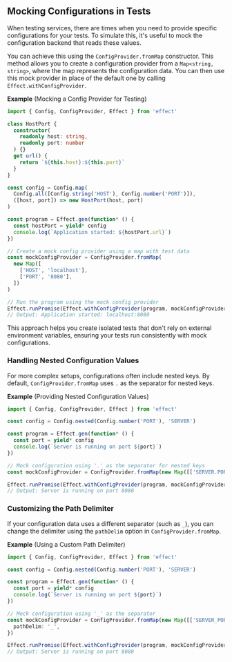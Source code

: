 ## Mocking Configurations in Tests

When testing services, there are times when you need to provide specific configurations for your tests. To simulate this, it's useful to mock the configuration backend that reads these values.

You can achieve this using the `ConfigProvider.fromMap` constructor.
This method allows you to create a configuration provider from a `Map<string, string>`, where the map represents the configuration data.
You can then use this mock provider in place of the default one by calling `Effect.withConfigProvider`.

**Example** (Mocking a Config Provider for Testing)

```ts twoslash
import { Config, ConfigProvider, Effect } from 'effect'

class HostPort {
  constructor(
    readonly host: string,
    readonly port: number
  ) {}
  get url() {
    return `${this.host}:${this.port}`
  }
}

const config = Config.map(
  Config.all([Config.string('HOST'), Config.number('PORT')]),
  ([host, port]) => new HostPort(host, port)
)

const program = Effect.gen(function* () {
  const hostPort = yield* config
  console.log(`Application started: ${hostPort.url}`)
})

// Create a mock config provider using a map with test data
const mockConfigProvider = ConfigProvider.fromMap(
  new Map([
    ['HOST', 'localhost'],
    ['PORT', '8080'],
  ])
)

// Run the program using the mock config provider
Effect.runPromise(Effect.withConfigProvider(program, mockConfigProvider))
// Output: Application started: localhost:8080
```

This approach helps you create isolated tests that don't rely on external environment variables, ensuring your tests run consistently with mock configurations.

### Handling Nested Configuration Values

For more complex setups, configurations often include nested keys. By default, `ConfigProvider.fromMap` uses `.` as the separator for nested keys.

**Example** (Providing Nested Configuration Values)

```ts twoslash
import { Config, ConfigProvider, Effect } from 'effect'

const config = Config.nested(Config.number('PORT'), 'SERVER')

const program = Effect.gen(function* () {
  const port = yield* config
  console.log(`Server is running on port ${port}`)
})

// Mock configuration using '.' as the separator for nested keys
const mockConfigProvider = ConfigProvider.fromMap(new Map([['SERVER.PORT', '8080']]))

Effect.runPromise(Effect.withConfigProvider(program, mockConfigProvider))
// Output: Server is running on port 8080
```

### Customizing the Path Delimiter

If your configuration data uses a different separator (such as `_`), you can change the delimiter using the `pathDelim` option in `ConfigProvider.fromMap`.

**Example** (Using a Custom Path Delimiter)

```ts twoslash
import { Config, ConfigProvider, Effect } from 'effect'

const config = Config.nested(Config.number('PORT'), 'SERVER')

const program = Effect.gen(function* () {
  const port = yield* config
  console.log(`Server is running on port ${port}`)
})

// Mock configuration using '_' as the separator
const mockConfigProvider = ConfigProvider.fromMap(new Map([['SERVER_PORT', '8080']]), {
  pathDelim: '_',
})

Effect.runPromise(Effect.withConfigProvider(program, mockConfigProvider))
// Output: Server is running on port 8080
```
